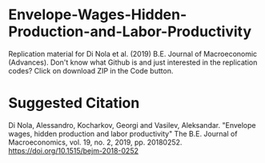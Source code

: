 # Envelope-Wages-Hidden-Production-and-Labor-Productivity
Replication material for Di Nola et al. (2019) B.E. Journal of Macroeconomic (Advances).
Don't know what Github is and just interested in the replication codes? Click on download ZIP
in the Code button.

# Suggested Citation
Di Nola, Alessandro, Kocharkov, Georgi and Vasilev, Aleksandar. "Envelope wages, hidden production and labor productivity" The B.E. Journal of Macroeconomics, vol. 19, no. 2, 2019, pp. 20180252. https://doi.org/10.1515/bejm-2018-0252
